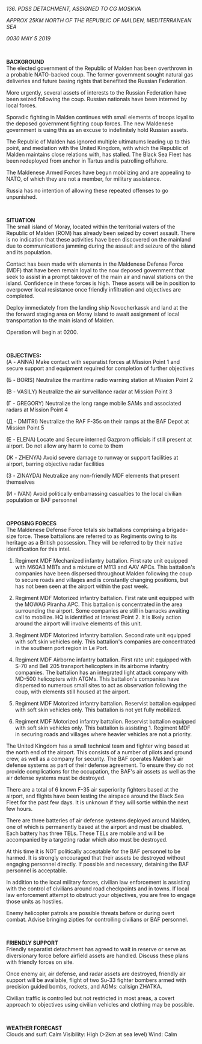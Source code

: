 *136. PDSS DETACHMENT, ASSIGNED TO CG MOSKVA*

*APPROX 25KM NORTH OF THE REPUBLIC OF MALDEN, MEDITERRANEAN SEA*

*0030 MAY 5 2019*

<br />

**BACKGROUND**
<br />
The elected government of the Republic of Malden has been overthrown in a probable NATO-backed coup. The former government sought natural gas deliveries and future basing rights that benefited the Russian Federation.

More urgently, several assets of interests to the Russian Federation have been seized following the coup. Russian nationals have been interned by local forces.

Sporadic fighting in Malden continues with small elements of troops loyal to the deposed government fighting coup forces. The new Maldenese government is using this as an excuse to indefinitely hold Russian assets.

The Republic of Malden has ignored multiple ultimatums leading up to this point, and mediation with the United Kingdom, with which the Republic of Malden maintains close relations with, has stalled. The Black Sea Fleet has been redeployed from anchor in Tartus and is patrolling offshore.

The Maldenese Armed Forces have begun mobilizing and are appealing to NATO, of which they are not a member, for military assistance.

Russia has no intention of allowing these repeated offenses to go unpunished.

<br />

**SITUATION**
<br />
The small island of Moray, located within the territorial waters of the Republic of Malden (ROM) has already been seized by covert assault. There is no indication that these activities have been discovered on the mainland due to communications jamming during the assault and seizure of the island and its population.

Contact has been made with elements in the Maldenese Defense Force (MDF) that have been remain loyal to the now deposed government that seek to assist in a prompt takeover of the main air and naval stations on the island. Confidence in these forces is high. These assets will be in position to overpower local resistance once friendly infiltration and objectives are completed.

Deploy immediately from the landing ship Novocherkassk and land at the the forward staging area on Moray island to await assignment of local transportation to the main island of Malden. 

Operation will begin at 0200.

<br />

**OBJECTIVES:**
<br />
(А - ANNA) Make contact with separatist forces at Mission Point 1 and secure support and equipment required for completion of further objectives

(Б - BORIS) Neutralize the maritime radio warning station at Mission Point 2

(В - VASILY) Neutralize the air surveillance radar at Mission Point 3

(Г - GREGORY) Neutralize the long range mobile SAMs and associated radars at Mission Point 4

(Д - DMITRI) Neutralize the RAF F-35s on their ramps at the BAF Depot at Mission Point 5

(Е - ELENA) Locate and Secure interned Gazprom officials if still present at airport. Do not allow any harm to come to them

(Ж - ZHENYA) Avoid severe damage to runway or support facilities at airport, barring objective radar facilities

(З - ZINAYDA) Neutralize any non-friendly MDF elements that present themselves

(И - IVAN) Avoid politically embarrassing casualties to the local civilian population or BAF personnel

<br />

**OPPOSING FORCES**
<br />
The Maldenese Defense Force totals six battalions comprising a brigade-size force. These battalions are referred to as Regiments owing to its heritage as a British possession. They will be referred to by their native identification for this intel.

1. Regiment MDF
Mechanized infantry battalion. First rate unit equipped with M60A3 MBTs and a mixture of M113 and AAV APCs. This battalion's companies have been dispersed throughout Malden following the coup to secure roads and villages and is constantly changing positions, but has not been seen at the airport within the past week.

2. Regiment MDF
Motorized infantry battalion. First rate unit equipped with the MOWAG Piranha APC. This battalion is concentrated in the area surrounding the airport. Some companies are still in barracks awaiting call to mobilize. HQ is identified at Interest Point 2. It is likely action around the airport will involve elements of this unit.

3. Regiment MDF
Motorized infantry battalion. Second rate unit equipped with soft skin vehicles only. This battalion's companies are concentrated in the southern port region in Le Port.

4. Regiment MDF
Airborne infantry battalion. First rate unit equipped with S-70 and Bell 205 transport helicopters in its airborne infantry companies. The battalion has an integrated light attack company with MD-500 helicopters with ATGMs. This battalion's companies have dispersed to numerous small sites to act as observation following the coup, with elements still housed at the airport.

5. Regiment MDF
Motorized infantry battalion. Reservist battalion equipped with soft skin vehicles only. This battalion is not yet fully mobilized.

6. Regiment MDF
Motorized infantry battalion. Reservist battalion equipped with soft skin vehicles only. This battalion is assisting 1. Regiment MDF in securing roads and villages where heavier vehicles are not a priority.

The United Kingdom has a small technical team and fighter wing based at the north end of the airport. This consists of a number of pilots and ground crew, as well as a company for security. The BAF operates Malden's air defense systems as part of their defense agreement. To ensure they do not provide complications for the occupation, the BAF's air assets as well as the air defense systems must be destroyed.

There are a total of 6 known F-35 air superiority fighters based at the airport, and flights have been testing the airspace around the Black Sea Fleet for the past few days. It is unknown if they will sortie within the next few hours.

There are three batteries of air defense systems deployed around Malden, one of which is permanently based at the airport and must be disabled. Each battery has three TELs. These TELs are mobile and will be accompanied by a targeting radar which also must be destroyed.

At this time it is NOT politically acceptable for the BAF personnel to be harmed. It is strongly encouraged that their assets be destroyed without engaging personnel directly. If possible and necessary, detaining the BAF personnel is acceptable.

In addition to the local military forces, civilian law enforcement is assisting with the control of civilians around road checkpoints and in towns. If local law enforcement attempt to obstruct your objectives, you are free to engage those units as hostiles.

Enemy helicopter patrols are possible threats before or during overt combat. Advise bringing zipties for controlling civilians or BAF personnel.

<br />

**FRIENDLY SUPPORT**
<br />
Friendly separatist detachment has agreed to wait in reserve or serve as diversionary force before airfield assets are handled. Discuss these plans with friendly forces on site.

Once enemy air, air defense, and radar assets are destroyed, friendly air support will be available, flight of two Su-33 fighter bombers armed with precision guided bombs, rockets, and AGMs: callsign ZHATKA.

Civilian traffic is controlled but not restricted in most areas, a covert approach to objectives using civilian vehicles and clothing may be possible.

<br />

**WEATHER FORECAST**
<br />
Clouds and surf: Calm
Visibility: High (>2km at sea level)
Wind: Calm
